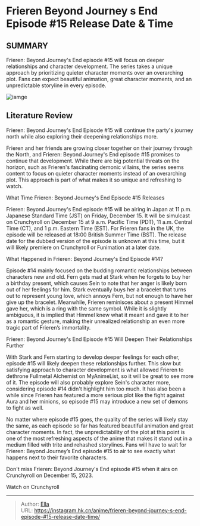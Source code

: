 # Frieren Beyond Journey s End Episode #15 Release Date &amp; Time


## SUMMARY 



  Frieren: Beyond Journey&#39;s End episode #15 will focus on deeper relationships and character development.   The series takes a unique approach by prioritizing quieter character moments over an overarching plot.   Fans can expect beautiful animation, great character moments, and an unpredictable storyline in every episode.  

![iamge](https://static1.srcdn.com/wordpress/wp-content/uploads/2023/12/frieren-looks-for-her-ring-in-frieren.jpg)

## Literature Review

Frieren: Beyond Journey&#39;s End Episode #15 will continue the party&#39;s journey north while also exploring their deepening relationships more.




Frieren and her friends are growing closer together on their journey through the North, and Frieren: Beyond Journey&#39;s End episode #15 promises to continue that development. While there are big potential threats on the horizon, such as Frieren&#39;s fascinating demonic villains, the series seems content to focus on quieter character moments instead of an overarching plot. This approach is part of what makes it so unique and refreshing to watch.





 What Time Frieren: Beyond Journey&#39;s End Episode #15 Releases 
          

Frieren: Beyond Journey&#39;s End episode #15 will be airing in Japan at 11 p.m. Japanese Standard Time (JST) on Friday, December 15. It will be simulcast on Crunchyroll on December 15 at 9 a.m. Pacific Time (PDT), 11 a.m. Central Time (CT), and 1 p.m. Eastern Time (EST). For Frieren fans in the UK, the episode will be released at 18:00 British Summer Time (BST). The release date for the dubbed version of the episode is unknown at this time, but it will likely premiere on Crunchyroll or Funimation at a later date.



 What Happened in Frieren: Beyond Journey&#39;s End Episode #14? 
          

Episode #14 mainly focused on the budding romantic relationships between characters new and old. Fern gets mad at Stark when he forgets to buy her a birthday present, which causes Sein to note that her anger is likely born out of her feelings for him. Stark eventually buys her a bracelet that turns out to represent young love, which annoys Fern, but not enough to have her give up the bracelet. Meanwhile, Frieren reminisces about a present Himmel gave her, which is a ring with the same symbol. While it is slightly ambiguous, it is implied that Himmel knew what it meant and gave it to her as a romantic gesture, making their unrealized relationship an even more tragic part of Frieren’s immortality.






 Frieren: Beyond Journey&#39;s End Episode #15 Will Deepen Their Relationships Further 
          

With Stark and Fern starting to develop deeper feelings for each other, episode #15 will likely deepen these relationships further. This slow but satisfying approach to character development is what allowed Frieren to dethrone Fullmetal Alchemist on MyAnimeList, so it will be great to see more of it. The episode will also probably explore Sein&#39;s character more, considering episode #14 didn&#39;t highlight him too much. It has also been a while since Frieren has featured a more serious plot like the fight against Aura and her minions, so episode #15 may introduce a new set of demons to fight as well.

No matter where episode #15 goes, the quality of the series will likely stay the same, as each episode so far has featured beautiful animation and great character moments. In fact, the unpredictability of the plot at this point is one of the most refreshing aspects of the anime that makes it stand out in a medium filled with trite and rehashed storylines. Fans will have to wait for Frieren: Beyond Journey’s End episode #15 to air to see exactly what happens next to their favorite characters.




Don&#39;t miss Frieren: Beyond Journey&#39;s End episode #15 when it airs on Crunchyroll on December 15, 2023.

Watch on Crunchyroll



---

> Author: [Ella](https://instagram.hk.cn/)  
> URL: https://instagram.hk.cn/anime/frieren-beyond-journey-s-end-episode-#15-release-date-time/  

